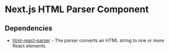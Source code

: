# Next.js HTML Parser Component

## Dependencies

- [html-react-parser](https://www.npmjs.com/package/html-react-parser) - The parser converts an HTML string to one or more React elements.
